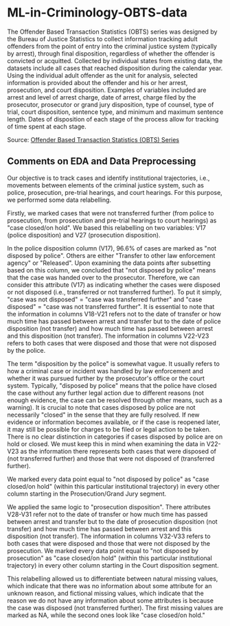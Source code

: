 # ML-in-Criminology-OBTS-data

The Offender Based Transaction Statistics (OBTS) series was designed by the Bureau of Justice Statistics to collect information tracking adult offenders from the point of entry into the criminal justice system (typically by arrest), through final disposition, regardless of whether the offender is convicted or acquitted. Collected by individual states from existing data, the datasets include all cases that reached disposition during the calendar year. Using the individual adult offender as the unit for analysis, selected information is provided about the offender and his or her arrest, prosecution, and court disposition. Examples of variables included are arrest and level of arrest charge, date of arrest, charge filed by the prosecutor, prosecutor or grand jury disposition, type of counsel, type of trial, court disposition, sentence type, and minimum and maximum sentence length. Dates of disposition of each stage of the process allow for tracking of time spent at each stage.

Source: [Offender Based Transaction Statistics (OBTS) Series](https://www.icpsr.umich.edu/web/NACJD/series/78#:~:text=Offender%20Based%20Transaction%20Statistics%20(OBTS)%20studies%20are%20designed%20to%20collect,offender%20is%20convicted%20or%20acquitted.)


## Comments on EDA and Data Preprocessing

Our objective is to track cases and identify institutional trajectories, i.e., movements between elements of the criminal justice system, such as police, prosecution, pre-trial hearings, and court hearings. For this purpose, we performed some data relabelling.

Firstly, we marked cases that were not transferred further (from police to prosecution, from prosecution and pre-trial hearings to court hearings) as "case closed/on hold". We based this relabelling on two variables: V17 (police disposition) and V27 (prosecution disposition).

In the police disposition column (V17), 96.6% of cases are marked as "not disposed by police". Others are either "Transfer to other law enforcement agency" or "Released". Upon examining the data points after subsetting based on this column, we concluded that "not disposed by police" means that the case was handed over to the prosecutor. Therefore, we can consider this attribute (V17) as indicating whether the cases were disposed or not disposed (i.e., transferred or not transferred further). To put it simply, "case was not disposed" = "case was transferred further" and "case disposed" = "case was not transferred further". It is essential to note that the information in columns V18-V21 refers not to the date of transfer or how much time has passed between arrest and transfer but to the date of police disposition (not transfer) and how much time has passed between arrest and this disposition (not transfer). The information in columns V22-V23 refers to both cases that were disposed and those that were not disposed by the police.

The term "disposition by the police" is somewhat vague. It usually refers to how a criminal case or incident was handled by law enforcement and whether it was pursued further by the prosecutor's office or the court system. Typically, "disposed by police" means that the police have closed the case without any further legal action due to different reasons (not enough evidence, the case can be resolved through other means, such as a warning). It is crucial to note that cases disposed by police are not necessarily "closed" in the sense that they are fully resolved. If new evidence or information becomes available, or if the case is reopened later, it may still be possible for charges to be filed or legal action to be taken. There is no clear distinction in categories if cases disposed by police are on hold or closed. We must keep this in mind when examining the data in V22-V23 as the information there represents both cases that were disposed of (not transferred further) and those that were not disposed of (transferred further).

We marked every data point equal to "not disposed by police" as "case closed/on hold" (within this particular institutional trajectory) in every other column starting in the Prosecution/Grand Jury segment.

We applied the same logic to "prosecution disposition". There attributes V28-V31 refer not to the date of transfer or how much time has passed between arrest and transfer but to the date of prosecution disposition (not transfer) and how much time has passed between arrest and this disposition (not transfer). The information in columns V32-V33 refers to both cases that were disposed and those that were not disposed by the prosecution. We marked every data point equal to "not disposed by prosecution" as "case closed/on hold" (within this particular institutional trajectory) in every other column starting in the Court disposition segment.


This relabelling allowed us to differentiate between natural missing values, which indicate that there was no information about some attribute for an unknown reason, and fictional missing values, which indicate that the reason we do not have any information about some attributes is because the case was disposed (not transferred further). The first missing values are marked as NA, while the second ones look like "case closed/on hold."
